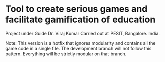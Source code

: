 # Tool to create serious games and facilitate gamification of education
Project under Guide Dr. Viraj Kumar
Carried out at PESIT, Bangalore. India.

Note: This version is a hotfix that ignores modularity and contains all the game code in a single file.
The development branch will not follow this pattern. Everything will be strictly modular on that branch.